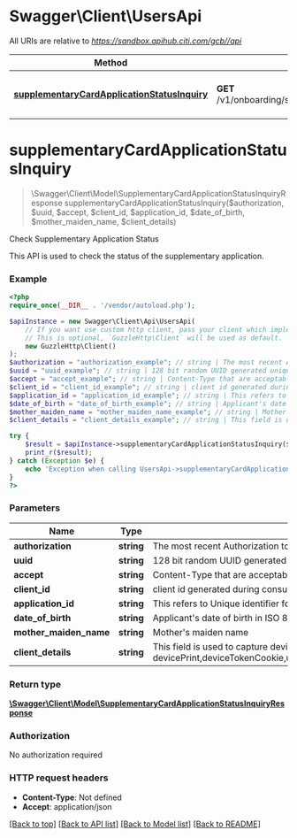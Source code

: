 # Swagger\Client\UsersApi

All URIs are relative to *https://sandbox.apihub.citi.com/gcb//api*

Method | HTTP request | Description
------------- | ------------- | -------------
[**supplementaryCardApplicationStatusInquiry**](UsersApi.md#supplementarycardapplicationstatusinquiry) | **GET** /v1/onboarding/supplementary/applications/{applicationId}/status | Check Supplementary Application Status

# **supplementaryCardApplicationStatusInquiry**
> \Swagger\Client\Model\SupplementaryCardApplicationStatusInquiryResponse supplementaryCardApplicationStatusInquiry($authorization, $uuid, $accept, $client_id, $application_id, $date_of_birth, $mother_maiden_name, $client_details)

Check Supplementary Application Status

This API is used to check the status of the supplementary application.

### Example
```php
<?php
require_once(__DIR__ . '/vendor/autoload.php');

$apiInstance = new Swagger\Client\Api\UsersApi(
    // If you want use custom http client, pass your client which implements `GuzzleHttp\ClientInterface`.
    // This is optional, `GuzzleHttp\Client` will be used as default.
    new GuzzleHttp\Client()
);
$authorization = "authorization_example"; // string | The most recent Authorization token. This will have the format Bearer + {space} + {accessToken}. Example: Bearer KGNsaWVudF9pZDpjbGllbnRfc2VjcmV0KQ==
$uuid = "uuid_example"; // string | 128 bit random UUID generated uniquely for every request.
$accept = "accept_example"; // string | Content-Type that are acceptable for the response.
$client_id = "client_id_example"; // string | client id generated during consumer on-boarding
$application_id = "application_id_example"; // string | This refers to Unique identifier for the application.
$date_of_birth = "date_of_birth_example"; // string | Applicant's date of birth in  ISO 8601 date format YYYY-MM-DD
$mother_maiden_name = "mother_maiden_name_example"; // string | Mother's maiden name
$client_details = "client_details_example"; // string | This field is used to capture device,browser and network information. Refer the developer portal for more information.These are the fields which will be passed as part of the header devicePrint,deviceTokenCookie,userIpAddress,userAgent,hardwareId,simId,deviceModel,deviceName,deviceOsName,deviceOsVersion,multitaskingSupportFlag,languageSupport,wifiMacAddress,cellTowerId,locationAreaCode,rsaApplicationKey,wapClientId,mobileCarrierCode,mobileCountryCode,osId,geoLongitude,geoLatitude,geoHorizontalAccuracy,geoAltitude,geoAltitudeAccuracy,geoSpeed,geoTimestamp,geoStatus,basicServiceSetId,signalStrength,wifiChannel,serviceSetId

try {
    $result = $apiInstance->supplementaryCardApplicationStatusInquiry($authorization, $uuid, $accept, $client_id, $application_id, $date_of_birth, $mother_maiden_name, $client_details);
    print_r($result);
} catch (Exception $e) {
    echo 'Exception when calling UsersApi->supplementaryCardApplicationStatusInquiry: ', $e->getMessage(), PHP_EOL;
}
?>
```

### Parameters

Name | Type | Description  | Notes
------------- | ------------- | ------------- | -------------
 **authorization** | **string**| The most recent Authorization token. This will have the format Bearer + {space} + {accessToken}. Example: Bearer KGNsaWVudF9pZDpjbGllbnRfc2VjcmV0KQ&#x3D;&#x3D; |
 **uuid** | **string**| 128 bit random UUID generated uniquely for every request. |
 **accept** | **string**| Content-Type that are acceptable for the response. |
 **client_id** | **string**| client id generated during consumer on-boarding |
 **application_id** | **string**| This refers to Unique identifier for the application. |
 **date_of_birth** | **string**| Applicant&#x27;s date of birth in  ISO 8601 date format YYYY-MM-DD |
 **mother_maiden_name** | **string**| Mother&#x27;s maiden name |
 **client_details** | **string**| This field is used to capture device,browser and network information. Refer the developer portal for more information.These are the fields which will be passed as part of the header devicePrint,deviceTokenCookie,userIpAddress,userAgent,hardwareId,simId,deviceModel,deviceName,deviceOsName,deviceOsVersion,multitaskingSupportFlag,languageSupport,wifiMacAddress,cellTowerId,locationAreaCode,rsaApplicationKey,wapClientId,mobileCarrierCode,mobileCountryCode,osId,geoLongitude,geoLatitude,geoHorizontalAccuracy,geoAltitude,geoAltitudeAccuracy,geoSpeed,geoTimestamp,geoStatus,basicServiceSetId,signalStrength,wifiChannel,serviceSetId | [optional]

### Return type

[**\Swagger\Client\Model\SupplementaryCardApplicationStatusInquiryResponse**](../Model/SupplementaryCardApplicationStatusInquiryResponse.md)

### Authorization

No authorization required

### HTTP request headers

 - **Content-Type**: Not defined
 - **Accept**: application/json

[[Back to top]](#) [[Back to API list]](../../README.md#documentation-for-api-endpoints) [[Back to Model list]](../../README.md#documentation-for-models) [[Back to README]](../../README.md)

